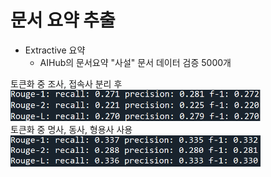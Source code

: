 문서 요약 추출
==============

- Extractive 요약
    - AIHub의 문서요약 "사설" 문서 데이터 검증 5000개 

토큰화 중 조사, 접속사 분리 후 
<img src="model1_평가.png" width="400" height="50"/>    
토큰화 중 명사, 동사, 형용사 사용
<img src="model2_평가.png" width="400" height="50"/>


